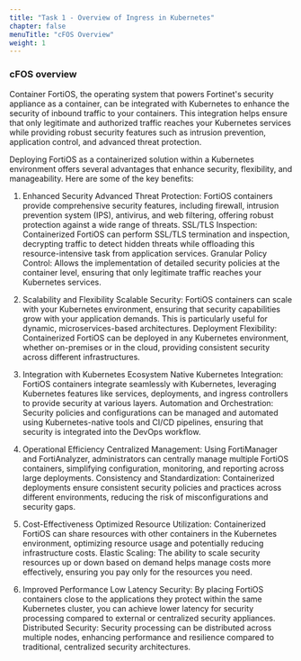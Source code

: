 ```yaml
---
title: "Task 1 - Overview of Ingress in Kubernetes"
chapter: false
menuTitle: "cFOS Overview"
weight: 1
---
```



### cFOS overview 

Container FortiOS, the operating system that powers Fortinet's security appliance as a container, can be integrated with Kubernetes to enhance the security of inbound traffic to your containers. This integration helps ensure that only legitimate and authorized traffic reaches your Kubernetes services while providing robust security features such as intrusion prevention, application control, and advanced threat protection.


Deploying FortiOS as a containerized solution within a Kubernetes environment offers several advantages that enhance security, flexibility, and manageability. Here are some of the key benefits:

1. Enhanced Security
Advanced Threat Protection: FortiOS containers provide comprehensive security features, including firewall, intrusion prevention system (IPS), antivirus, and web filtering, offering robust protection against a wide range of threats.
SSL/TLS Inspection: Containerized FortiOS can perform SSL/TLS termination and inspection, decrypting traffic to detect hidden threats while offloading this resource-intensive task from application services.
Granular Policy Control: Allows the implementation of detailed security policies at the container level, ensuring that only legitimate traffic reaches your Kubernetes services.

2. Scalability and Flexibility
Scalable Security: FortiOS containers can scale with your Kubernetes environment, ensuring that security capabilities grow with your application demands. This is particularly useful for dynamic, microservices-based architectures.
Deployment Flexibility: Containerized FortiOS can be deployed in any Kubernetes environment, whether on-premises or in the cloud, providing consistent security across different infrastructures.

3. Integration with Kubernetes Ecosystem
Native Kubernetes Integration: FortiOS containers integrate seamlessly with Kubernetes, leveraging Kubernetes features like services, deployments, and ingress controllers to provide security at various layers.
Automation and Orchestration: Security policies and configurations can be managed and automated using Kubernetes-native tools and CI/CD pipelines, ensuring that security is integrated into the DevOps workflow.

4. Operational Efficiency
Centralized Management: Using FortiManager and FortiAnalyzer, administrators can centrally manage multiple FortiOS containers, simplifying configuration, monitoring, and reporting across large deployments.
Consistency and Standardization: Containerized deployments ensure consistent security policies and practices across different environments, reducing the risk of misconfigurations and security gaps.

5. Cost-Effectiveness
Optimized Resource Utilization: Containerized FortiOS can share resources with other containers in the Kubernetes environment, optimizing resource usage and potentially reducing infrastructure costs.
Elastic Scaling: The ability to scale security resources up or down based on demand helps manage costs more effectively, ensuring you pay only for the resources you need.

6. Improved Performance
Low Latency Security: By placing FortiOS containers close to the applications they protect within the same Kubernetes cluster, you can achieve lower latency for security processing compared to external or centralized security appliances.
Distributed Security: Security processing can be distributed across multiple nodes, enhancing performance and resilience compared to traditional, centralized security architectures.

